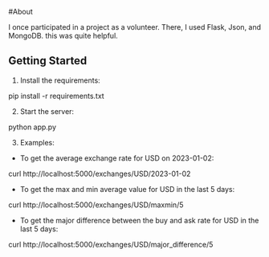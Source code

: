 #About

I once participated in a project as a volunteer. There, I used Flask, Json, and MongoDB. this was quite helpful.

## Getting Started

1. Install the requirements:

pip install -r requirements.txt

2. Start the server:
  
python app.py

3. Examples:

- To get the average exchange rate for USD on 2023-01-02:

curl http://localhost:5000/exchanges/USD/2023-01-02


- To get the max and min average value for USD in the last 5 days:

curl http://localhost:5000/exchanges/USD/maxmin/5

- To get the major difference between the buy and ask rate for USD in the last 5 days:

curl http://localhost:5000/exchanges/USD/major_difference/5

